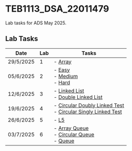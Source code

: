 
# TEB1113_DSA_22011479

Lab tasks for ADS May 2025.

## Lab Tasks

| Date       | Lab | Tasks                                |
|------------|-----|--------------------------------------|
| 29/5/2025  | 1   | - [Array](L1/22011479_RIKNESH_L1.cpp)                |
| 05/6/2025  | 2   | - [Easy](L2/22011479_RIKNESH_EASY_L2.cpp) <br> - [Medium](L2/22011479_RIKNESH_MEDIUM_L2.cpp) <br> - [Hard](L2/22011479_RIKNESH_HARD_L2.cpp) |
| 12/6/2025  | 3   | - [Linked List](L3/22011479_RIKNESH_L3.cpp) <br> - [Double Linked List](L3/22011479_riknesh_doublelink_L3.cpp)    |
| 19/6/2025  | 4   | - [Circular Doubly Linked Test](L4/22011479_Riknesh_L4_DoublyCircular.cpp) <br> - [Circular Singly Linked Test](L4/22011479_Riknesh_L4_SinglyCircular.cpp)                |
| 26/6/2025  | 5   | - [L5](L5/22011479_Riknesh_L5.cpp)              |
| 03/7/2025  | 6   | - [Array Queue](L6/22011479_Riknesh_L6_ArrayQueue.cpp) <br> - [Circular Queue](L6/22011479_Riknesh_L6_CircularQueue.cpp) <br> - [Queue](L6/22011479_Riknesh_L6_Queue.cpp)                  |
